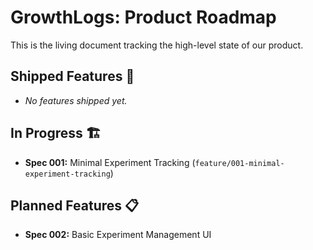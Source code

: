 # GrowthLogs: Product Roadmap

This is the living document tracking the high-level state of our product.

## Shipped Features 🚀
- *No features shipped yet.*

## In Progress 🏗️
- **Spec 001:** Minimal Experiment Tracking (`feature/001-minimal-experiment-tracking`)

## Planned Features 📋
- **Spec 002:** Basic Experiment Management UI